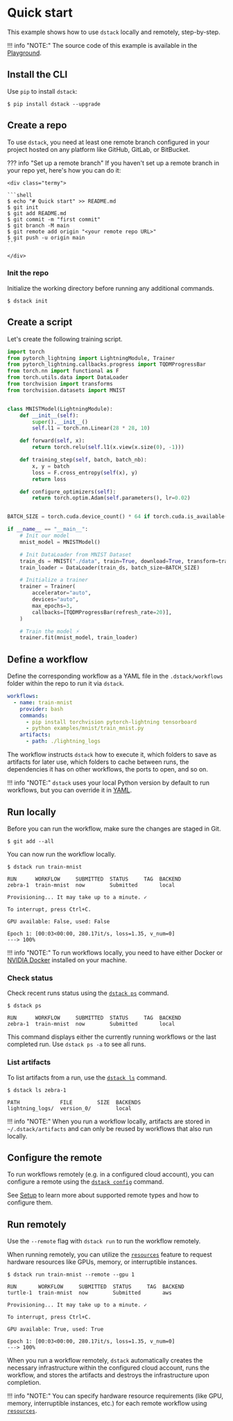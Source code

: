 # Quick start

This example shows how to use `dstack` locally and remotely, step-by-step.

!!! info "NOTE:"
    The source code of this example is available in the [Playground](playground.md).  

## Install the CLI

Use `pip` to install `dstack`:

<div class="termy">

```shell
$ pip install dstack --upgrade
```

</div>

## Create a repo

To use `dstack`, you need at least one remote branch configured in your project hosted on any platform like GitHub,
GitLab, or BitBucket.

??? info "Set up a remote branch"
    If you haven't set up a remote branch in your repo yet, here's how you can do it:

    <div class="termy">
    
    ```shell
    $ echo "# Quick start" >> README.md
    $ git init
    $ git add README.md
    $ git commit -m "first commit"
    $ git branch -M main
    $ git remote add origin "<your remote repo URL>"
    $ git push -u origin main
    ```

    </div>

### Init the repo

Initialize the working directory before running any additional commands.

<div class="termy">

```shell
$ dstack init
```

</div>

## Create a script

Let's create the following training script.

<div editor-title="examples/mnist/train_mnist.py"> 

```python
import torch
from pytorch_lightning import LightningModule, Trainer
from pytorch_lightning.callbacks.progress import TQDMProgressBar
from torch.nn import functional as F
from torch.utils.data import DataLoader
from torchvision import transforms
from torchvision.datasets import MNIST


class MNISTModel(LightningModule):
    def __init__(self):
        super().__init__()
        self.l1 = torch.nn.Linear(28 * 28, 10)

    def forward(self, x):
        return torch.relu(self.l1(x.view(x.size(0), -1)))

    def training_step(self, batch, batch_nb):
        x, y = batch
        loss = F.cross_entropy(self(x), y)
        return loss

    def configure_optimizers(self):
        return torch.optim.Adam(self.parameters(), lr=0.02)


BATCH_SIZE = torch.cuda.device_count() * 64 if torch.cuda.is_available() else 64

if __name__ == "__main__":
    # Init our model
    mnist_model = MNISTModel()

    # Init DataLoader from MNIST Dataset
    train_ds = MNIST("./data", train=True, download=True, transform=transforms.ToTensor())
    train_loader = DataLoader(train_ds, batch_size=BATCH_SIZE)

    # Initialize a trainer
    trainer = Trainer(
        accelerator="auto",
        devices="auto",
        max_epochs=3,
        callbacks=[TQDMProgressBar(refresh_rate=20)],
    )

    # Train the model ⚡
    trainer.fit(mnist_model, train_loader)
```

</div>

## Define a workflow

Define the corresponding workflow as a YAML file in the `.dstack/workflows` folder within the repo to run it
via `dstack`.

<div editor-title=".dstack/workflows/mnist.yaml"> 

```yaml
workflows:
  - name: train-mnist
    provider: bash
    commands:
      - pip install torchvision pytorch-lightning tensorboard
      - python examples/mnist/train_mnist.py
    artifacts:
      - path: ./lightning_logs
```

</div>

The workflow instructs `dstack` how to execute it, which folders to save as artifacts for later use, which folders to cache between
runs, the dependencies it has on other workflows, the ports to open, and so on.

!!! info "NOTE:"
    `dstack` uses your local Python version by default to run workflows, but you can override it
    in [YAML](reference/providers/bash.md).

## Run locally

Before you can run the workflow, make sure the changes are staged in Git.

<div class="termy">

```shell
$ git add --all
```

</div>

You can now run the workflow locally.

<div class="termy">

```shell
$ dstack run train-mnist

RUN      WORKFLOW     SUBMITTED  STATUS     TAG  BACKEND
zebra-1  train-mnist  now        Submitted       local

Provisioning... It may take up to a minute. ✓

To interrupt, press Ctrl+C.

GPU available: False, used: False

Epoch 1: [00:03<00:00, 280.17it/s, loss=1.35, v_num=0]
---> 100%
```

</div>

!!! info "NOTE:"
    To run workflows locally, you need to have either Docker or [NVIDIA Docker](https://github.com/NVIDIA/nvidia-docker) 
    installed on your machine.

### Check status

Check recent runs status using the [`dstack ps`](reference/cli/ps.md) command.

<div class="termy">

```shell
$ dstack ps

RUN      WORKFLOW     SUBMITTED  STATUS     TAG  BACKEND
zebra-1  train-mnist  now        Submitted       local
```

</div>

This command displays either the currently running workflows or the last completed run.
Use `dstack ps -a` to see all runs.

### List artifacts

To list artifacts from a run, use the [`dstack ls`](reference/cli/ls.md) command.

<div class="termy">

```shell
$ dstack ls zebra-1

PATH             FILE        SIZE  BACKENDS
lightning_logs/  version_0/        local
```

</div>

!!! info "NOTE:"
    When you run a workflow locally, artifacts are stored in `~/.dstack/artifacts` and can only be reused by workflows that 
    also run locally.

## Configure the remote

To run workflows remotely (e.g. in a configured cloud account), you can configure a remote using
the [`dstack config`](reference/cli/config.md) command.

See [Setup](setup/index.md#configure-a-remote) to learn more about supported remote types and how to configure them.

## Run remotely

Use the `--remote` flag with `dstack run` to run the workflow remotely.

When running remotely, you can utilize the [`resources`](usage/remote.md#resources) feature to request hardware resources like GPUs, memory, or interruptible instances.

<div class="termy">

```shell
$ dstack run train-mnist --remote --gpu 1

RUN       WORKFLOW     SUBMITTED  STATUS     TAG  BACKEND
turtle-1  train-mnist  now        Submitted       aws

Provisioning... It may take up to a minute. ✓

To interrupt, press Ctrl+C.

GPU available: True, used: True

Epoch 1: [00:03<00:00, 280.17it/s, loss=1.35, v_num=0]
---> 100%
```

</div>

When you run a workflow remotely, `dstack` automatically creates the necessary infrastructure within the
configured cloud account, runs the workflow, and stores the artifacts and destroys the
infrastructure upon completion.

!!! info "NOTE:"
    You can specify hardware resource requirements (like GPU, memory, interruptible instances, etc.) 
    for each remote workflow using [`resources`](usage/remote.md#resources).
